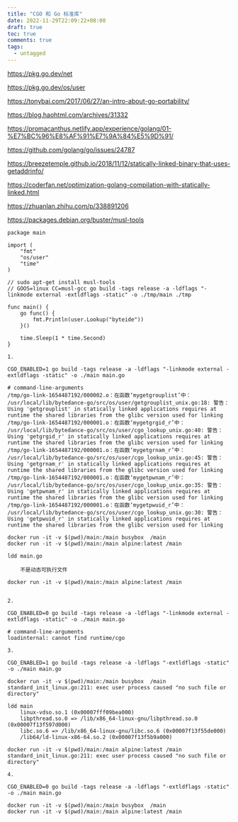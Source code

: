 ```yaml
---
title: "CGO 和 Go 标准库"
date: 2022-11-29T22:09:22+08:00
draft: true
toc: true
comments: true
tags:
  - untagged
---
```



https://pkg.go.dev/net

https://pkg.go.dev/os/user

https://tonybai.com/2017/06/27/an-intro-about-go-portability/

https://blog.haohtml.com/archives/31332

https://promacanthus.netlify.app/experience/golang/01-%E7%BC%96%E8%AF%91%E7%9A%84%E5%9D%91/

https://github.com/golang/go/issues/24787

https://breezetemple.github.io/2018/11/12/statically-linked-binary-that-uses-getaddrinfo/

https://coderfan.net/optimization-golang-compilation-with-statically-linked.html

https://zhuanlan.zhihu.com/p/338891206

https://packages.debian.org/buster/musl-tools

```
package main

import (
	"fmt"
	"os/user"
	"time"
)

// sudo apt-get install musl-tools
// GOOS=linux CC=musl-gcc go build -tags release -a -ldflags "-linkmode external -extldflags -static" -o ./tmp/main ./tmp

func main() {
	go func() {
		fmt.Println(user.Lookup("byteide"))
	}()

	time.Sleep(1 * time.Second)
}
```

```
1. 

CGO_ENABLED=1 go build -tags release -a -ldflags "-linkmode external -extldflags -static" -o ./main main.go

# command-line-arguments
/tmp/go-link-1654487192/000002.o：在函数‘mygetgrouplist’中：
/usr/local/lib/bytedance-go/src/os/user/getgrouplist_unix.go:18: 警告：Using 'getgrouplist' in statically linked applications requires at runtime the shared libraries from the glibc version used for linking
/tmp/go-link-1654487192/000001.o：在函数‘mygetgrgid_r’中：
/usr/local/lib/bytedance-go/src/os/user/cgo_lookup_unix.go:40: 警告：Using 'getgrgid_r' in statically linked applications requires at runtime the shared libraries from the glibc version used for linking
/tmp/go-link-1654487192/000001.o：在函数‘mygetgrnam_r’中：
/usr/local/lib/bytedance-go/src/os/user/cgo_lookup_unix.go:45: 警告：Using 'getgrnam_r' in statically linked applications requires at runtime the shared libraries from the glibc version used for linking
/tmp/go-link-1654487192/000001.o：在函数‘mygetpwnam_r’中：
/usr/local/lib/bytedance-go/src/os/user/cgo_lookup_unix.go:35: 警告：Using 'getpwnam_r' in statically linked applications requires at runtime the shared libraries from the glibc version used for linking
/tmp/go-link-1654487192/000001.o：在函数‘mygetpwuid_r’中：
/usr/local/lib/bytedance-go/src/os/user/cgo_lookup_unix.go:30: 警告：Using 'getpwuid_r' in statically linked applications requires at runtime the shared libraries from the glibc version used for linking

docker run -it -v $(pwd)/main:/main busybox  /main
docker run -it -v $(pwd)/main:/main alpine:latest /main

ldd main.go

	不是动态可执行文件

docker run -it -v $(pwd)/main:/main alpine:latest /main


2. 

CGO_ENABLED=0 go build -tags release -a -ldflags "-linkmode external -extldflags -static" -o ./main main.go

# command-line-arguments
loadinternal: cannot find runtime/cgo

3. 

CGO_ENABLED=1 go build -tags release -a -ldflags "-extldflags -static" -o ./main main.go

docker run -it -v $(pwd)/main:/main busybox  /main
standard_init_linux.go:211: exec user process caused "no such file or directory"

ldd main
	linux-vdso.so.1 (0x00007fff09bea000)
	libpthread.so.0 => /lib/x86_64-linux-gnu/libpthread.so.0 (0x00007f13f597d000)
	libc.so.6 => /lib/x86_64-linux-gnu/libc.so.6 (0x00007f13f55de000)
	/lib64/ld-linux-x86-64.so.2 (0x00007f13f5b9a000)

docker run -it -v $(pwd)/main:/main alpine:latest /main
standard_init_linux.go:211: exec user process caused "no such file or directory"

4. 

CGO_ENABLED=0 go build -tags release -a -ldflags "-extldflags -static" -o ./main main.go

docker run -it -v $(pwd)/main:/main busybox  /main
docker run -it -v $(pwd)/main:/main alpine:latest /main
```
